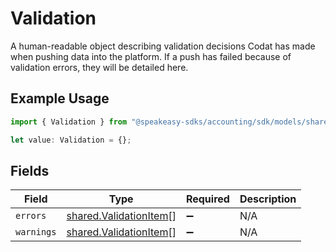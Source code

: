 # Validation

A human-readable object describing validation decisions Codat has made when pushing data into the platform. If a push has failed because of validation errors, they will be detailed here.

## Example Usage

```typescript
import { Validation } from "@speakeasy-sdks/accounting/sdk/models/shared";

let value: Validation = {};
```

## Fields

| Field                                                                   | Type                                                                    | Required                                                                | Description                                                             |
| ----------------------------------------------------------------------- | ----------------------------------------------------------------------- | ----------------------------------------------------------------------- | ----------------------------------------------------------------------- |
| `errors`                                                                | [shared.ValidationItem](../../../sdk/models/shared/validationitem.md)[] | :heavy_minus_sign:                                                      | N/A                                                                     |
| `warnings`                                                              | [shared.ValidationItem](../../../sdk/models/shared/validationitem.md)[] | :heavy_minus_sign:                                                      | N/A                                                                     |